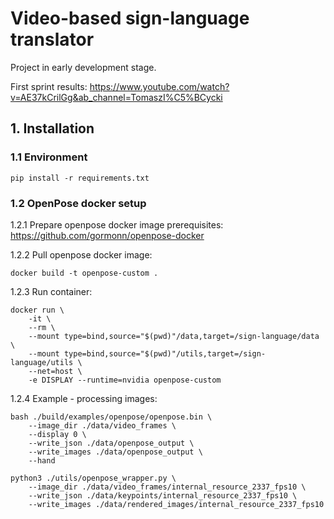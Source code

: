 # Video-based sign-language translator

Project in early development stage.

First sprint results: https://www.youtube.com/watch?v=AE37kCrilGg&ab_channel=TomaszI%C5%BCycki

## 1. Installation
### 1.1 Environment
```
pip install -r requirements.txt
```
### 1.2 OpenPose docker setup
1.2.1 Prepare openpose docker image prerequisites:
https://github.com/gormonn/openpose-docker

1.2.2 Pull openpose docker image:
```
docker build -t openpose-custom .
```
1.2.3 Run container:

```
docker run \
    -it \
    --rm \
    --mount type=bind,source="$(pwd)"/data,target=/sign-language/data \
    --mount type=bind,source="$(pwd)"/utils,target=/sign-language/utils \
    --net=host \
    -e DISPLAY --runtime=nvidia openpose-custom
```

1.2.4 Example - processing images:
```
bash ./build/examples/openpose/openpose.bin \
    --image_dir ./data/video_frames \
    --display 0 \
    --write_json ./data/openpose_output \
    --write_images ./data/openpose_output \
    --hand
```
```
python3 ./utils/openpose_wrapper.py \
    --image_dir ./data/video_frames/internal_resource_2337_fps10 \
    --write_json ./data/keypoints/internal_resource_2337_fps10 \
    --write_images ./data/rendered_images/internal_resource_2337_fps10
```
